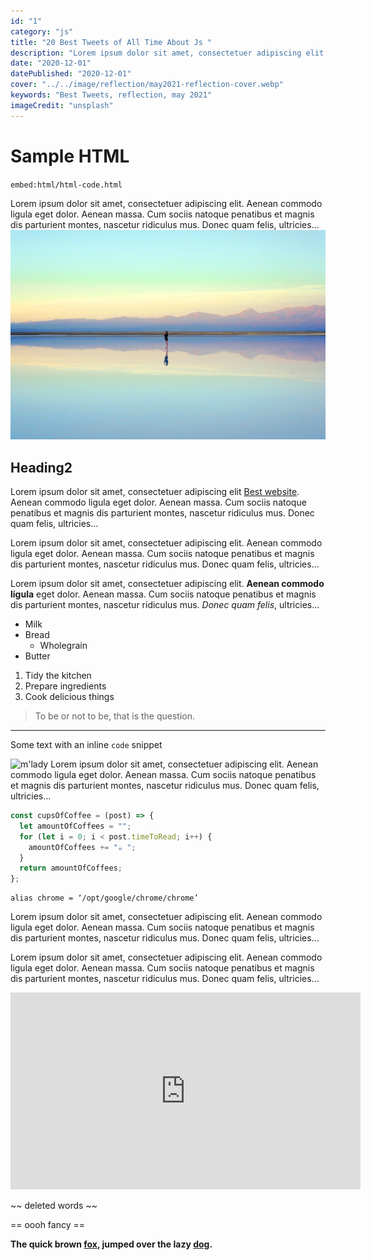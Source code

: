 ```yaml
---
id: "1"
category: "js"
title: "20 Best Tweets of All Time About Js "
description: "Lorem ipsum dolor sit amet, consectetuer adipiscing elit. Aenean commodo ligula eget dolor."
date: "2020-12-01"
datePublished: "2020-12-01"
cover: "../../image/reflection/may2021-reflection-cover.webp"
keywords: "Best Tweets, reflection, may 2021"
imageCredit: "unsplash"
---
```


# Sample HTML

`embed:html/html-code.html`

Lorem ipsum dolor sit amet, consectetuer adipiscing elit. Aenean commodo ligula eget dolor. Aenean massa. Cum sociis natoque penatibus et magnis dis parturient montes, nascetur ridiculus mus. Donec quam felis, ultricies...
![m'lady](../../image/reflection/may2021-reflection-cover.webp)

## Heading2

Lorem ipsum dolor sit amet, consectetuer adipiscing elit [Best website](https://alligator.io/ "Title Text"). Aenean commodo ligula eget dolor. Aenean massa. Cum sociis natoque penatibus et magnis dis parturient montes, nascetur ridiculus mus. Donec quam felis, ultricies...

Lorem ipsum dolor sit amet, consectetuer adipiscing elit. Aenean commodo ligula eget dolor. Aenean massa. Cum sociis natoque penatibus et magnis dis parturient montes, nascetur ridiculus mus. Donec quam felis, ultricies...

Lorem ipsum dolor sit amet, consectetuer adipiscing elit. **Aenean commodo ligula** eget dolor. Aenean massa. Cum sociis natoque penatibus et magnis dis parturient montes, nascetur ridiculus mus. _Donec quam felis_, ultricies...

- Milk
- Bread
  - Wholegrain
- Butter

1. Tidy the kitchen
2. Prepare ingredients
3. Cook delicious things

> To be or not to be, that is the question.

---

Some text with an inline `code` snippet

![m'lady](https://i.imgur.com/v8IVDka.jpg)
Lorem ipsum dolor sit amet, consectetuer adipiscing elit. Aenean commodo ligula eget dolor. Aenean massa. Cum sociis natoque penatibus et magnis dis parturient montes, nascetur ridiculus mus. Donec quam felis, ultricies...

```javascript
const cupsOfCoffee = (post) => {
  let amountOfCoffees = "";
  for (let i = 0; i < post.timeToRead; i++) {
    amountOfCoffees += "☕ ";
  }
  return amountOfCoffees;
};
```

```shell
alias chrome = ‘/opt/google/chrome/chrome’

```

Lorem ipsum dolor sit amet, consectetuer adipiscing elit. Aenean commodo ligula eget dolor. Aenean massa. Cum sociis natoque penatibus et magnis dis parturient montes, nascetur ridiculus mus. Donec quam felis, ultricies...

Lorem ipsum dolor sit amet, consectetuer adipiscing elit. Aenean commodo ligula eget dolor. Aenean massa. Cum sociis natoque penatibus et magnis dis parturient montes, nascetur ridiculus mus. Donec quam felis, ultricies...

<iframe width="560" height="315" src="https://www.youtube.com/embed/4n0xNbfJLR8" frameborder="0" allowfullscreen></iframe>

\~\~ deleted words \~\~

== oooh fancy ==

**The quick brown [fox][1], jumped over the lazy [dog][2].**

[1]: https://en.wikipedia.org/wiki/Fox "Wikipedia: Fox"
[2]: https://en.wikipedia.org/wiki/Dog "Wikipedia: Dog"
